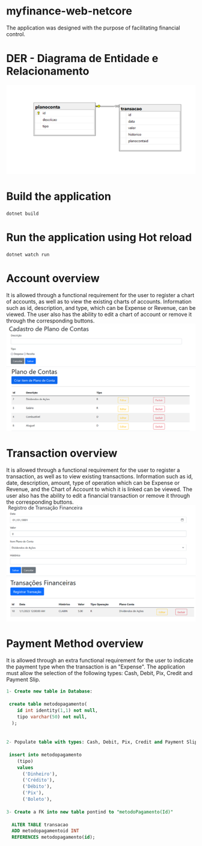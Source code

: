 # myfinance-web-netcore
The application was designed with the purpose of facilitating financial control.

# DER - Diagrama de Entidade e Relacionamento
<img src="docs/DER.PNG">

# Build the application 
``dotnet build``

# Run the application using Hot reload 
``dotnet watch run``


# Account overview
It is allowed through a functional requirement for the user to register a chart of accounts, as well as to view the existing charts of accounts. Information such as id, description, and type, which can be Expense or Revenue, can be viewed. The user also has the ability to edit a chart of account or remove it through the corresponding buttons.
<img src="docs/CriarItemPlanoDeConta.PNG">
<img src="docs/PlanoDeContas.PNG">

# Transaction overview
It is allowed through a functional requirement for the user to register a transaction, as well as to view existing transactions. Information such as id, date, description, amount, type of operation which can be Expense or Revenue, and the Chart of Account to which it is linked can be viewed. The user also has the ability to edit a financial transaction or remove it through the corresponding buttons.
<img src="docs/RegistrarTransacaoFinanceira.PNG">
<img src="docs/TransacoesFinanceiras.PNG">

# Payment Method overview
It is allowed through an extra functional requirement for the user to indicate the payment type when the transaction is an "Expense". The application must allow the selection of the following types: Cash, Debit, Pix, Credit and Payment Slip.

~~~sql
1- Create new table in Database:

 create table metodopagamento(
    id int identity(1,1) not null,
    tipo varchar(50) not null,
  );


2- Populate table with types: Cash, Debit, Pix, Credit and Payment Slip.

 insert into metodopagamento
    (tipo)
    values
      ('Dinheiro'),
      ('Crédito'),
      ('Débito'),
      ('Pix'),
      ('Boleto'),

3- Create a FK into new table pontind to "metodoPagamento(Id)"

  ALTER TABLE transacao
  ADD metodopagamentoid INT
  REFERENCES metodopagamento(id);


